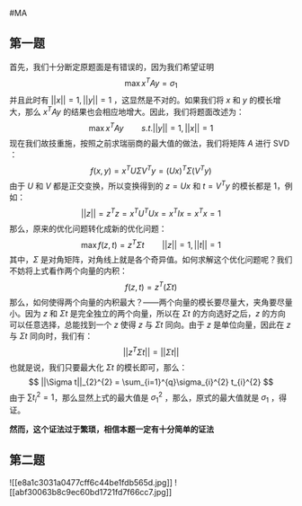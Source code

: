 #MA 

## 第一题
首先，我们十分断定原题面是有错误的，因为我们希望证明
$$
 \max x^{T} Ay= \sigma_{1}
$$
并且此时有 $||x||=1,||y||=1$ ，这显然是不对的。如果我们将 $x$ 和 $y$ 的模长增大，那么 $x^T Ay$ 的结果也会相应地增大。因此，我们将题面改述为：
$$
\max x^{T} Ay\qquad s.t.||y|| = 1,||x||=1
$$
现在我们故技重施，按照之前求瑞丽商的最大值的做法，我们将矩阵 $A$ 进行 SVD ：
$$
f(x,y) = x^{T} U \Sigma V^{T}y   = (Ux)^T \Sigma(V^T y)
$$
由于 $U$ 和 $V$ 都是正交变换，所以变换得到的 $z = Ux$ 和 $t = V^{T}y$ 的模长都是 1，例如：
$$
||z|| = z^{T}z = x^{T} U^{T}Ux = x^{T} Ix = x^{T}x = 1
$$
那么，原来的优化问题转化成新的优化问题：
$$
\max f(z,t) = z^{T} \Sigma t \qquad ||z||=1,||t||=1
$$
其中，$\Sigma$ 是对角矩阵，对角线上就是各个奇异值。如何求解这个优化问题呢？我们不妨将上式看作两个向量的内积：
$$
f(z,t) = z^{T} (\Sigma t)
$$
那么，如何使得两个向量的内积最大？——两个向量的模长要尽量大，夹角要尽量小。因为 $z$ 和 $\Sigma t$ 是完全独立的两个向量，所以在 $\Sigma t$ 的方向选好之后，$z$ 的方向可以任意选择，总能找到一个 $z$ 使得 $z$ 与 $\Sigma t$ 同向。由于 $z$ 是单位向量，因此在 $z$ 与 $\Sigma t$ 同向时，我们有：
$$
||z^{T}\Sigma t|| = ||\Sigma t||
$$
也就是说，我们只要最大化 $\Sigma t$ 的模长即可，那么：
$$
||\Sigma t||_{2}^{2}  = \sum_{i=1}^{q}\sigma_{i}^{2} t_{i}^{2} 
$$
由于 $\sum t_{i}^{2}=1$，那么显然上式的最大值是 $\sigma_{1}^2$ ，那么，原式的最大值就是 $\sigma_{1}$ ，得证。

**然而，这个证法过于繁琐，相信本题一定有十分简单的证法** 

## 第二题
![[e8a1c3031a0477cff6c44be1fdb565d.jpg]]
![[abf30063b8c9ec60bd1721fd7f66cc7.jpg]]